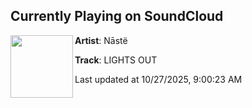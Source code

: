 ## Currently Playing on SoundCloud

[<img align="left" width="100" src="https://i1.sndcdn.com/artworks-rCbDd2aRGRy5LuZU-3NFJBQ-t500x500.jpg">](https://soundcloud.com/therealnaste/lights-out)

**Artist**: Nāstë 

**Track**: LIGHTS OUT

Last updated at 10/27/2025, 9:00:23 AM
